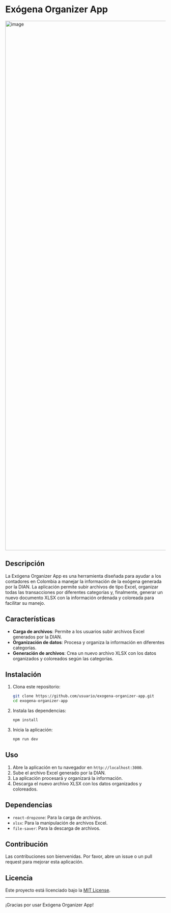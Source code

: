 # Exógena Organizer App

<img width="1660" alt="image" src="https://github.com/user-attachments/assets/bcda6084-ffaf-41bc-9970-c71325b9ee43">

## Descripción

La Exógena Organizer App es una herramienta diseñada para ayudar a los contadores en Colombia a manejar la información de la exógena generada por la DIAN. La aplicación permite subir archivos de tipo Excel, organizar todas las transacciones por diferentes categorías y, finalmente, generar un nuevo documento XLSX con la información ordenada y coloreada para facilitar su manejo.

## Características

- **Carga de archivos**: Permite a los usuarios subir archivos Excel generados por la DIAN.
- **Organización de datos**: Procesa y organiza la información en diferentes categorías.
- **Generación de archivos**: Crea un nuevo archivo XLSX con los datos organizados y coloreados según las categorías.

## Instalación

1. Clona este repositorio:
    ```bash
    git clone https://github.com/usuario/exogena-organizer-app.git
    cd exogena-organizer-app
    ```

2. Instala las dependencias:
    ```bash
    npm install
    ```

3. Inicia la aplicación:
    ```bash
    npm run dev
    ```

## Uso

1. Abre la aplicación en tu navegador en `http://localhost:3000`.
2. Sube el archivo Excel generado por la DIAN.
3. La aplicación procesará y organizará la información.
4. Descarga el nuevo archivo XLSX con los datos organizados y coloreados.

## Dependencias

- `react-dropzone`: Para la carga de archivos.
- `xlsx`: Para la manipulación de archivos Excel.
- `file-saver`: Para la descarga de archivos.

## Contribución

Las contribuciones son bienvenidas. Por favor, abre un issue o un pull request para mejorar esta aplicación.

## Licencia

Este proyecto está licenciado bajo la [MIT License](LICENSE).

---

¡Gracias por usar Exógena Organizer App!

